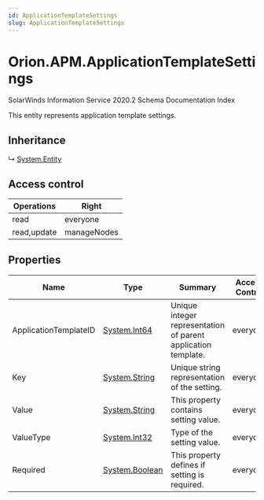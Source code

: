 ```yaml
---
id: ApplicationTemplateSettings
slug: ApplicationTemplateSettings
---
```


# Orion.APM.ApplicationTemplateSettings

SolarWinds Information Service 2020.2 Schema Documentation Index

This entity represents application template settings.

## Inheritance

↳ [System.Entity](./../System/Entity)

## Access control

| Operations | Right |
| ------ | ------ |
| read | everyone |
| read,update | manageNodes |

## Properties

| Name | Type | Summary | Access Control |
| ------ | ------ | ------ | ------ |
| ApplicationTemplateID | [System.Int64](https://docs.microsoft.com/en-us/dotnet/api/system.int64) | Unique integer representation of parent application template. | everyone |
| Key | [System.String](https://docs.microsoft.com/en-us/dotnet/api/system.string) | Unique string representation of the setting. | everyone |
| Value | [System.String](https://docs.microsoft.com/en-us/dotnet/api/system.string) | This property contains setting value. | everyone |
| ValueType | [System.Int32](https://docs.microsoft.com/en-us/dotnet/api/system.int32) | Type of the setting value. | everyone |
| Required | [System.Boolean](https://docs.microsoft.com/en-us/dotnet/api/system.boolean) | This property defines if setting is required. | everyone |

